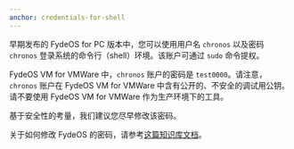 ```yaml
---
anchor: credentials-for-shell
---
```

早期发布的 FydeOS for PC 版本中，您可以使用用户名 `chronos` 以及密码 `chronos` 登录系统的命令行（shell）环境。该账户可通过 `sudo` 命令提权。

FydeOS VM for VMWare 中，`chronos` 账户的密码是 `test0000`。请注意，`chronos` 账户在 FydeOS VM for VMWare 中含有公开的、不安全的调试用公钥。请不要使用 FydeOS VM for VMWare 作为生产环境下的工具。

基于安全性的考量，我们建议您尽早修改该密码。

关于如何修改 FydeOS 的密码，请参考[这篇知识库文档](/recipes/chronos-password/)。
